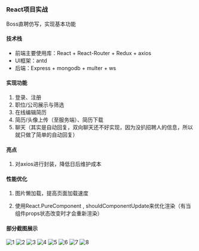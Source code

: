# 

### React项目实战

Boss直聘仿写，实现基本功能



#### 技术栈

- 前端主要使用库：React + React-Router + Redux + axios 
- UI框架：antd
- 后端：Express + mongodb + multer + ws



#### 实现功能

1. 登录、注册
2. 职位/公司展示与筛选
3. 在线编辑简历
4. 简历/头像上传（至服务端）、简历下载
5. 聊天（其实是自动回复，双向聊天还不好实现，因为没扒招聘人的信息，所以就只做了简单的自动回复）



#### 亮点

1. 对axios进行封装，降低日后维护成本

   

#### 性能优化

1. 图片懒加载，提高页面加载速度

2. 使用React.PureComponent , shouldComponentUpdate来优化渲染（有当组件props状态改变时才会重新渲染）

   



#### 部分截图展示



![1](https://ftp.bmp.ovh/imgs/2020/05/77beba31e1edfafe.png)
![2](https://ftp.bmp.ovh/imgs/2020/05/8eb5a847a1b115be.png)
![3](https://ftp.bmp.ovh/imgs/2020/05/8c708b0b4b6243da.png)
![4](https://ftp.bmp.ovh/imgs/2020/05/bb927b62c1432b80.png)
![5](https://ftp.bmp.ovh/imgs/2020/05/642ad7fde122da6c.png)
![6](https://ftp.bmp.ovh/imgs/2020/05/d46f20727a81412a.png)
![7](https://ftp.bmp.ovh/imgs/2020/05/53eb7ec8c3824f56.png)
![8](https://ftp.bmp.ovh/imgs/2020/05/7119d32ea4a1c628.png)